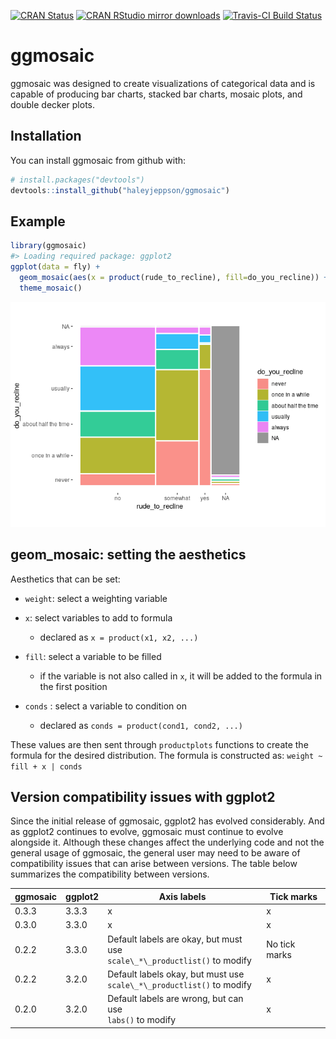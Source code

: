 
<!-- README.md is generated from README.Rmd. Please edit that file -->

[![CRAN
Status](http://www.r-pkg.org/badges/version/ggmosaic)](https://cran.r-project.org/package=ggmosaic)
[![CRAN RStudio mirror
downloads](http://cranlogs.r-pkg.org/badges/ggmosaic)](http://www.r-pkg.org/pkg/ggmosaic)
[![Travis-CI Build
Status](https://travis-ci.org/haleyjeppson/ggmosaic.svg?branch=master)](https://travis-ci.org/haleyjeppson/ggmosaic)

# ggmosaic

ggmosaic was designed to create visualizations of categorical data and
is capable of producing bar charts, stacked bar charts, mosaic plots,
and double decker plots.

## Installation

You can install ggmosaic from github with:

``` r
# install.packages("devtools")
devtools::install_github("haleyjeppson/ggmosaic")
```

## Example

``` r
library(ggmosaic)
#> Loading required package: ggplot2
ggplot(data = fly) +
  geom_mosaic(aes(x = product(rude_to_recline), fill=do_you_recline)) +
  theme_mosaic()
```

![](man/figures/README-example-1.png)<!-- -->

## geom\_mosaic: setting the aesthetics

Aesthetics that can be set:

  - `weight`: select a weighting variable

  - `x`: select variables to add to formula
    
      - declared as `x = product(x1, x2, ...)`

  - `fill`: select a variable to be filled
    
      - if the variable is not also called in `x`, it will be added to
        the formula in the first position

  - `conds` : select a variable to condition on
    
      - declared as `conds = product(cond1, cond2, ...)`

These values are then sent through `productplots` functions to create
the formula for the desired distribution. The formula is constructed as:
`weight ~ fill + x | conds`

## Version compatibility issues with ggplot2

Since the initial release of ggmosaic, ggplot2 has evolved considerably.
And as ggplot2 continues to evolve, ggmosaic must continue to evolve
alongside it. Although these changes affect the underlying code and not
the general usage of ggmosaic, the general user may need to be aware of
compatibility issues that can arise between versions. The table below
summarizes the compatibility between
versions.

| ggmosaic | ggplot2 | Axis labels                                                                   | Tick marks    |
| -------- | ------- | ----------------------------------------------------------------------------- | ------------- |
| 0.3.3    | 3.3.3   | x                                                                             | x             |
| 0.3.0    | 3.3.0   | x                                                                             | x             |
| 0.2.2    | 3.3.0   | Default labels are okay, but must use <br>`scale\_*\_productlist()` to modify | No tick marks |
| 0.2.2    | 3.2.0   | Default labels okay, but must use <br>`scale\_*\_productlist()` to modify     | x             |
| 0.2.0    | 3.2.0   | Default labels are wrong, but can use <br>`labs()` to modify                  | x             |
